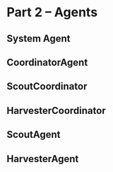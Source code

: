 # Part 2 – Agents



## System Agent



## CoordinatorAgent



## ScoutCoordinator



## HarvesterCoordinator



## ScoutAgent



## HarvesterAgent



